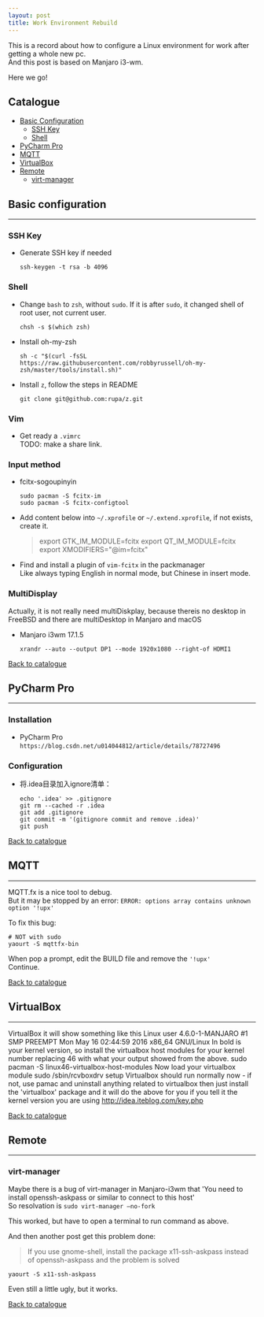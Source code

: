 ```yaml
---
layout: post
title: Work Environment Rebuild
---
```


This is a record about how to configure a Linux environment for work after getting a whole new pc.  
And this post is based on Manjaro i3-wm.

Here we go!


## Catalogue
- [Basic Configuration](#basic-configuration)
  - [SSH Key](#ssh-key)
  - [Shell](#shell)
- [PyCharm Pro](#pycharm-pro)
- [MQTT](#MQTT)
- [VirtualBox](#virtualbox)
- [Remote](#remote)
  - [virt-manager](#virt-manager)


## Basic configuration
---
### SSH Key
- Generate SSH key if needed
  ```shell
  ssh-keygen -t rsa -b 4096
  ```


### Shell
- Change `bash` to `zsh`, without `sudo`. If it is after `sudo`, it changed shell of root user, not current user.
  ```shell
  chsh -s $(which zsh)
  ```

- Install oh-my-zsh
  ```shell
  sh -c "$(curl -fsSL https://raw.githubusercontent.com/robbyrussell/oh-my-zsh/master/tools/install.sh)"
  ```

- Install `z`, follow the steps in README
  ```shell
  git clone git@github.com:rupa/z.git
  ```

### Vim
- Get ready a `.vimrc`  
  TODO: make a share link.


### Input method
- fcitx-sogoupinyin
  ```shell
  sudo pacman -S fcitx-im
  sudo pacman -S fcitx-configtool
  ```

- Add content below into `~/.xprofile` or `~/.extend.xprofile`, if not exists, create it.
  > export GTK_IM_MODULE=fcitx
  > export QT_IM_MODULE=fcitx
  > export XMODIFIERS="@im=fcitx"

- Find and install a plugin of `vim-fcitx` in the packmanager  
  Like always typing English in normal mode, but Chinese in insert mode.


### MultiDisplay
Actually, it is not really need multiDiskplay, because thereis no desktop in FreeBSD
and there are multiDesktop in Manjaro and macOS
- Manjaro i3wm 17.1.5
  ```shell
  xrandr --auto --output DP1 --mode 1920x1080 --right-of HDMI1
  ```
  
[Back to catalogue](#catalogue)


## PyCharm Pro
---
### Installation
- PyCharm Pro
  `https://blog.csdn.net/u014044812/article/details/78727496`


### Configuration
- 将.idea目录加入ignore清单：
  ```shell
  echo '.idea' >> .gitignore
  git rm --cached -r .idea
  git add .gitignore
  git commit -m '(gitignore commit and remove .idea)'
  git push
  ```

[Back to catalogue](#catalogue)


## MQTT
---
MQTT.fx is a nice tool to debug.  
But it may be stopped by an error: `ERROR: options array contains unknown option '!upx'`

To fix this bug:
```shell
# NOT with sudo
yaourt -S mqttfx-bin
```
When pop a prompt, edit the BUILD file and remove the `'!upx'`  
Continue.

[Back to catalogue](#catalogue)

## VirtualBox
---
VirtualBox
it will show something like this Linux user 4.6.0-1-MANJARO #1 SMP PREEMPT Mon May 16 02:44:59 2016 x86_64 GNU/Linux
In bold is your kernel version, so install the virtualbox host modules for your kernel number replacing 46 with what your output showed from the above.
sudo pacman -S linux46-virtualbox-host-modules
Now load your virtualbox module
sudo /sbin/rcvboxdrv setup
Virtualbox should run normally now - if not, use pamac and uninstall anything related to virtualbox then just install the 'virtualbox' package and it will do the above for you if you tell it the kernel version you are using
http://idea.iteblog.com/key.php

[Back to catalogue](#catalogue)


## Remote
---
### virt-manager
Maybe there is a bug of virt-manager in Manjaro-i3wm that 'You need to install openssh-askpass or similar to connect to this host'  
So resolvation is `sudo virt-manager –no-fork`

This worked, but have to open a terminal to run command as above.

And then another post get this problem done:
> If you use gnome-shell, install the package x11-ssh-askpass instead of openssh-askpass and the problem is solved
```shell
yaourt -S x11-ssh-askpass
```
Even still a little ugly, but it works.

[Back to catalogue](#catalogue)
